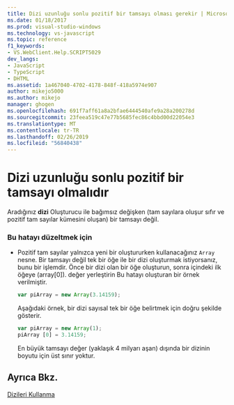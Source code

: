 ```yaml
---
title: Dizi uzunluğu sonlu pozitif bir tamsayı olması gerekir | Microsoft Docs
ms.date: 01/18/2017
ms.prod: visual-studio-windows
ms.technology: vs-javascript
ms.topic: reference
f1_keywords:
- VS.WebClient.Help.SCRIPT5029
dev_langs:
- JavaScript
- TypeScript
- DHTML
ms.assetid: 1a467040-4702-4178-848f-418a5974e907
author: mikejo5000
ms.author: mikejo
manager: ghogen
ms.openlocfilehash: 691f7aff61a8a2bfae6444540afe9a28a200278d
ms.sourcegitcommit: 23feea519c47e77b5685fec86c4bbd00d22054e3
ms.translationtype: MT
ms.contentlocale: tr-TR
ms.lasthandoff: 02/26/2019
ms.locfileid: "56840438"
---
```

# <a name="array-length-must-be-a-finite-positive-integer"></a>Dizi uzunluğu sonlu pozitif bir tamsayı olmalıdır
Aradığınız **dizi** Oluşturucu ile bağımsız değişken (tam sayılara oluşur sıfır ve pozitif tam sayılar kümesini oluşan) bir tamsayı değil.  
  
### <a name="to-correct-this-error"></a>Bu hatayı düzeltmek için  
  
-   Pozitif tam sayılar yalnızca yeni bir oluştururken kullanacağınız `Array` nesne. Bir tamsayı değil tek bir öğe ile bir dizi oluşturmak istiyorsanız, bunu bir işlemdir. Önce bir dizi olan bir öğe oluşturun, sonra içindeki ilk öğeye (array[0]). değer yerleştirin Bu hatayı oluşturan bir örnek verilmiştir.  
  
    ```JavaScript  
    var piArray = new Array(3.14159);  
    ```  
  
     Aşağıdaki örnek, bir dizi sayısal tek bir öğe belirtmek için doğru şekilde gösterir.  
  
    ```JavaScript  
    var piArray = new Array(1);  
    piArray [0] = 3.14159;  
    ```  
  
     En büyük tamsayı değer (yaklaşık 4 milyarı aşan) dışında bir dizinin boyutu için üst sınır yoktur.  
  
## <a name="see-also"></a>Ayrıca Bkz.  
 [Dizileri Kullanma](../../javascript/advanced/using-arrays-javascript.md)